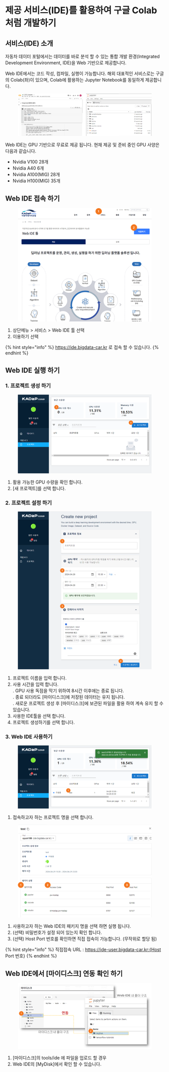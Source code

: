 # 제공 서비스(IDE)를 활용하여 구글 Colab처럼 개발하기

## 서비스(IDE) 소개&#x20;

자동차 데이터 포털에서는 데이터를 바로 분석 할 수 있는 통합 개발 환경(Integrated Development Environment, IDE)을 Web 기반으로 제공합니다.&#x20;

Web IDE에서는 코드 작성, 컴파일, 실행이 가능합니다. 해외 대표적인 서비스로는 구글의 Colab(좌)이 있으며, Colab에 활용하는 Jupyter Notebook를 동일하게  제공합니다.

<figure><img src="../.gitbook/assets/image (6) (1) (1).png" alt=""><figcaption></figcaption></figure>

Web IDE는 GPU 기반으로 무료로 제공 됩니다. 현재 제공 및 준비 중인 GPU 사양은 다음과 같습니다.&#x20;

* Nvidia V100 28개 &#x20;
* Nvidia A40 6개&#x20;
* Nvidia A100(MIG) 28개&#x20;
* Nvidia H100(MIG) 35개&#x20;

## Web IDE 접속 하기&#x20;

<figure><img src="../.gitbook/assets/image (7) (1).png" alt=""><figcaption></figcaption></figure>

1. 상단메뉴 > 서비스 > Web IDE 툴 선택
2. 이용하기 선택&#x20;

{% hint style="info" %}
https://ide.bigdata-car.kr 로 접속 할 수 있습니다.&#x20;
{% endhint %}

## Web IDE 실행 하기&#x20;

### 1. 프로젝트 생성 하기&#x20;

<figure><img src="../.gitbook/assets/image (8) (1).png" alt=""><figcaption></figcaption></figure>

1. 활용 가능한 GPU 수량을 확인 합니다.&#x20;
2. \[새 프로젝트]를 선택 합니다.&#x20;

### 2. 프로젝트 설정 하기&#x20;

<figure><img src="../.gitbook/assets/image (3) (1) (1) (1) (1).png" alt=""><figcaption></figcaption></figure>

1. 프로젝트 이름을 입력 합니다.&#x20;
2. 사용 시간을 입력 합니다. \
   . GPU 사용 독점을 막기 위하여 8시간 이후에는 종료 됩니다. \
   . 종료 되더라도  \[마이디스크]에 저장된 데이터는 유지 됩니다. \
   . 새로운 프로젝트 생성 후 \[마이디스크]에 보관된 파일을 활용 하여 계속 유지 할 수 있습니다.&#x20;
3. 사용한 IDE툴을 선택 합니다.&#x20;
4. 프로젝트 생성하기를 선택 합니다.&#x20;

### 3. Web IDE 사용하기&#x20;

<figure><img src="../.gitbook/assets/image (4) (1) (1) (1).png" alt=""><figcaption></figcaption></figure>

1. 접속하고자 하는 프로젝트 명을 선택 합니다.&#x20;

<figure><img src="../.gitbook/assets/image (5) (1) (1).png" alt=""><figcaption></figcaption></figure>

1. 사용하고자 하는 Web IDE의 패키지 명을 선택 하면 실행 됩니다.&#x20;
2. (선택) 비밀번호가 설정 되어 있는지 확인 합니다.&#x20;
3. (선택) Host Port 번호를 확인하면 직접 접속이 가능합니다. (무작위로 할당 됨)

{% hint style="info" %}
직접접속 URL : https://ide-user.bigdata-car.kr:{Host Port 번호}
{% endhint %}

## Web IDE에서 \[마이디스크] 연동 확인 하기&#x20;

<figure><img src="../.gitbook/assets/image (78).png" alt=""><figcaption></figcaption></figure>

1. \[마이디스크]의 tools/ide 에 파일을 업로드 할 경우&#x20;
2. Web IDE의 \[MyDisk]에서 확인 할 수 있습니다.&#x20;
